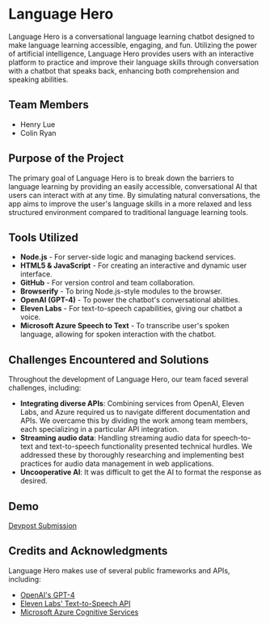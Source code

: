 
# Language Hero

Language Hero is a conversational language learning chatbot designed to make language learning accessible, engaging, and fun. Utilizing the power of artificial intelligence, Language Hero provides users with an interactive platform to practice and improve their language skills through conversation with a chatbot that speaks back, enhancing both comprehension and speaking abilities.

## Team Members
- Henry Lue
- Colin Ryan

## Purpose of the Project
The primary goal of Language Hero is to break down the barriers to language learning by providing an easily accessible, conversational AI that users can interact with at any time. By simulating natural conversations, the app aims to improve the user's language skills in a more relaxed and less structured environment compared to traditional language learning tools.

## Tools Utilized
- **Node.js** - For server-side logic and managing backend services.
- **HTML5 & JavaScript** - For creating an interactive and dynamic user interface.
- **GitHub** - For version control and team collaboration.
- **Browserify** - To bring Node.js-style modules to the browser.
- **OpenAI (GPT-4)** - To power the chatbot's conversational abilities.
- **Eleven Labs** - For text-to-speech capabilities, giving our chatbot a voice.
- **Microsoft Azure Speech to Text** - To transcribe user's spoken language, allowing for spoken interaction with the chatbot.

## Challenges Encountered and Solutions
Throughout the development of Language Hero, our team faced several challenges, including:
- **Integrating diverse APIs**: Combining services from OpenAI, Eleven Labs, and Azure required us to navigate different documentation and APIs. We overcame this by dividing the work among team members, each specializing in a particular API integration.
- **Streaming audio data**: Handling streaming audio data for speech-to-text and text-to-speech functionality presented technical hurdles. We addressed these by thoroughly researching and implementing best practices for audio data management in web applications.
- **Uncooperative AI**: It was difficult to get the AI to format the response as desired.

## Demo
[Devpost Submission](https://devpost.com/software/language-hero)

## Credits and Acknowledgments
Language Hero makes use of several public frameworks and APIs, including:
- [OpenAI's GPT-4](https://openai.com/)
- [Eleven Labs' Text-to-Speech API](https://elevenlabs.io/)
- [Microsoft Azure Cognitive Services](https://azure.microsoft.com/en-us/services/cognitive-services/)
